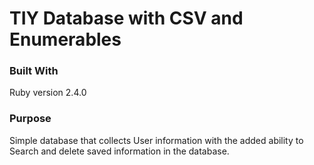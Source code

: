 # TIY Database with CSV and Enumerables

### Built With

  Ruby version 2.4.0

### Purpose

  Simple database that collects User information with the added ability to Search and delete saved information
  in the database.
  
